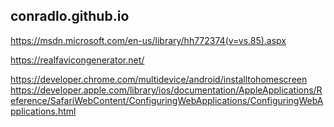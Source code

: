 ## conradlo.github.io

https://msdn.microsoft.com/en-us/library/hh772374(v=vs.85).aspx

https://realfavicongenerator.net/

https://developer.chrome.com/multidevice/android/installtohomescreen
https://developer.apple.com/library/ios/documentation/AppleApplications/Reference/SafariWebContent/ConfiguringWebApplications/ConfiguringWebApplications.html
